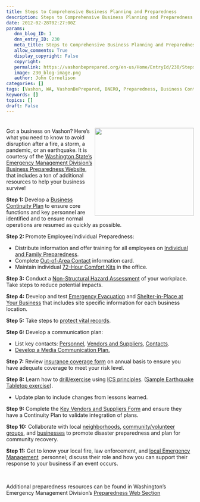 ```yaml
---
title: Steps to Comprehensive Business Planning and Preparedness
description: Steps to Comprehensive Business Planning and Preparedness
date: 2012-02-28T02:27:00Z
params:
   dnn_blog_ID: 1
   dnn_entry_ID: 230
   meta_title: Steps to Comprehensive Business Planning and Preparedness
   allow_comments: True
   display_copyright: False
   copyright: 
   permalink: https://vashonbeprepared.org/en-us/Home/EntryId/230/Steps-to-Comprehensive-Business-Planning-and-Preparedness
   image: 230_blog-image.png
   author: John Cornelison
categories: []
tags: [Vashon, WA, VashonBePrepared, BNERO, Preparedness, Business Continuity]
keywords: []
topics: []
draft: False
---
```


<div class="wlWriterHeaderFooter" style="padding-bottom: 4px; margin: 0px; padding-left: 0px; padding-right: 0px; float: none; padding-top: 4px;"> </div>
<p><img alt="" width="266" height="236" align="right" style="margin: 0px 0px 5px 5px; display: inline; float: right;" src="http://www.suffolkresilience.com/business_continuity/business_continuity_in_suffolk_files/image009.jpg" />Got a business on Vashon? Here&rsquo;s what you need to know to avoid disruption after a fire, a storm, a pandemic, or an earthquake. It is courtesy of the <a href="http://www.emd.wa.gov/index.shtml" target="_blank">Washington State&rsquo;s Emergency Management Division&rsquo;s</a> <a href="http://www.emd.wa.gov/preparedness/prep_business.shtml" target="_blank">Business Preparedness Website</a>, that includes a ton of additional resources to help your business survive!</p>
<p><strong>Step 1:</strong> Develop a <a href="http://www.emd.wa.gov/preparedness/business/prep_business_plan.shtml">Business Continuity Plan</a> to ensure core functions and key personnel are identified and to ensure normal operations are resumed as quickly as possible. </p>
<p><strong>Step 2: </strong>Promote Employee/Individual Preparedness:</p>
<ul>
    <li>Distribute information and offer training for all employees on <a href="http://www.emd.wa.gov/preparedness/prep_personal_preparedness.shtml">Individual and Family Preparedness</a>. </li>
    <li>Complete <a href="http://www.emd.wa.gov/preparedness/documents/piy_out_of_area.pdf">Out-of-Area Contact</a> information card. </li>
    <li>Maintain individual <a href="http://www.emd.wa.gov/preparedness/documents/piy_72_hour.pdf">72-Hour Comfort Kits</a> in the office. </li>
</ul>
<p><strong>Step 3:</strong> Conduct a <a href="http://www.emd.wa.gov/publications/documents/PE_PrepareYourOffice.doc">Non-Structural Hazard Assessment</a> of your workplace. Take steps to reduce potential impacts. </p>
<p><strong>Step 4:</strong> Develop and test <a href="http://www.nfpa.org/assets/files/PDF/Evacuation.pdf">Emergency Evacuation</a> and <a href="http://www.emd.wa.gov/about/documents/Business_ShelterInPlaceAtYourOffice.pdf">Shelter-in-Place at Your Business</a> that includes site specific information for each business location.</p>
<p><strong>Step 5:</strong> Take steps to <a href="http://www.washington.edu/admin/recmgt/vital.store.html">protect vital records</a>.&nbsp; </p>
<p><strong>Step 6:</strong> Develop a communication plan: </p>
<ul>
    <li>List key contacts: <a href="http://www.ibhs.org/business_protection/Business_Continuity_Forms/1_-_Employees.doc">Personnel</a>, <a href="http://www.ibhs.org/business_protection/Business_Continuity_Forms/2_-_Key_Vendors.doc">Vendors and Suppliers</a>, <a href="http://www.ibhs.org/business_protection/Business_Continuity_Forms/3_-_Key_Contacts.doc">Contacts</a>. </li>
    <li><a href="http://www.emd.wa.gov/about/documents/Business_MediaRelations.pdf">Develop a Media Communication Plan.</a> </li>
</ul>
<p><strong>Step 7:</strong> Review <a href="http://www.emd.wa.gov/about/documents/Business_InsuranceForm.pdf">insurance coverage form</a> on annual basis to ensure you have adequate coverage to meet your risk level.</p>
<p><strong>Step 8:</strong> Learn how to <a href="http://www.emd.wa.gov/about/documents/Business_Exercises_and_Drills.doc">drill/exercise</a> using <a href="http://www.training.fema.gov/EMIWeb/IS/IS100CM/ICS0102summary.htm">ICS principles</a>. (<a href="http://www.emd.wa.gov/preparedness/business/documents/Business_Earthquake_TableTop.doc">Sample Earthquake Tabletop exercise</a>). </p>
<ul>
    <li>Update plan to include changes from lessons learned. </li>
</ul>
<p><strong>Step 9:</strong> Complete the <a href="http://www.ibhs.org/business_protection/Business_Continuity_Forms/2_-_Key_Vendors.doc">Key Vendors and Suppliers Form</a> and ensure they have a Continuity Plan to validate integration of plans.&nbsp; </p>
<p><strong>Step 10:</strong> Collaborate with local <a href="http://www.emd.wa.gov/myn/index.shtml">neighborhoods</a>, <a href="http://www.emd.wa.gov/preparedness/business/prep_business_moreresources.shtml#Volunteer">community/volunteer groups</a>, and <a href="http://www.awb.org/">businesses</a> to promote disaster preparedness and plan for community recovery. </p>
<p><strong>Step 11:</strong> Get to know your local fire, law enforcement, and <a href="http://www.emd.wa.gov/myn/myn_contact_info.shtml">local Emergency Management</a>&nbsp; personnel; discuss their role and how you can support their response to your business if an event occurs.</p>
<p>&nbsp;</p>
<p>Additional preparedness resources can be found in Washington&rsquo;s Emergency Management Division&rsquo;s <a href="http://www.emd.wa.gov/preparedness/prep_index.shtml">Preparedness Web Section</a></p>
